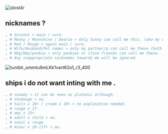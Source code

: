 ![slost4r](https://github.com/stzrxienn/stzrxienn/assets/155057376/8cb4855a-f8fd-45ac-b4af-ae85b8bb401f)

## nicknames ?
```python
. # Vincent > main / sure.
. # Moony / Moonshine / Dearie > Only Sunny can call me this. (aka my online brother.)
. # Red / Rouge > again main / sure.
. # Wife/Husband/Pet names > only my partner/p can call me these (both platonically and romantically by choice.)
. # bbg/bby/pookie > only pookies or close friends can call me these.
. # Any inappropriate nicknames towards me will be ignored.
```



![tumblr_ommtu9mLKk1vart62o1_r3_400](https://github.com/stzrxienn/stzrxienn/assets/155057376/868a9405-2420-4da6-9037-20c8e6fb7aed)
## ships i do not want inting with me .

```python
. # sonamy > it can be seen as platonic although.
. # shadouge > no.
. # tails x 10+ / cream x 10+ > no explanation needed.
. # rouge x 17-
. # amy x 15+
. # adult x child > no.
. # sonic x rouge
. # minor x 10-/17+ > ew. 
```
